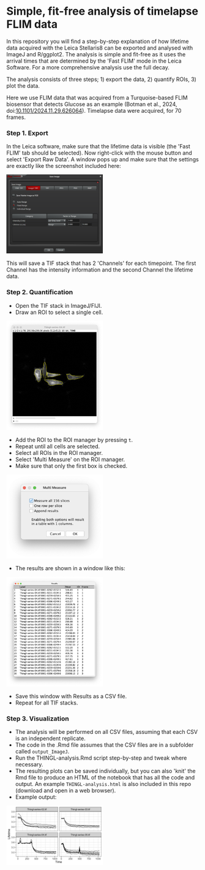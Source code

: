 # Simple, fit-free analysis of timelapse FLIM data

In this repository you will find a step-by-step explanation of how lifetime data acquired with the Leica Stellaris8 can be exported and analysed with ImageJ and R/ggplot2.
The analysis is simple and fit-free as it uses the arrival times that are determined by the 'Fast FLIM' mode in the Leica Software. For a more comprehensive analysis use the full decay.

The analysis consists of three steps; 1) export the data, 2) quantify ROIs, 3) plot the data.

Here we use FLIM data that was acquired from a Turquoise-based FLIM biosensor that detects Glucose as an example (Botman et al., 2024, doi:[10.1101/2024.11.29.626064](https://doi.org/10.1101/2024.11.29.626064)). Timelapse data were acquired, for 70 frames.

### Step 1. Export

In the Leica software, make sure that the lifetime data is visible (the 'Fast FLIM' tab should be selected). Now right-click with the mouse button and select 'Export Raw Data'.
A window pops up and make sure that the settings are exactly like the screenshot included here:

<img src="Screenshots/Screenshot-Stellaris.PNG" width=50%>

This will save a TIF stack that has 2 'Channels' for each timepoint. The first Channel has the intensity information and the second Channel the lifetime data.



### Step 2. Quantification

- Open the TIF stack in ImageJ/FIJI.
- Draw an ROI to select a single cell.

<img src="Screenshots/Screenshot-ROIs.png" width=50%>
        
- Add the ROI to the ROI manager by pressing `t`.
- Repeat until all cells are selected.
- Select all ROIs in the ROI manager.
- Select 'Multi Measure' on the ROI manager.
- Make sure that only the first box is checked.

<img src="Screenshots/Screenshot-MultiMeasure.png" width=50%>

- The results are shown in a window like this:

<img src="Screenshots/Screenshot-Results.png" width=50%>

- Save this window with Results as a CSV file.
- Repeat for all TIF stacks.

### Step 3. Visualization

- The analysis will be performed on all CSV files, assuming that each CSV is an independent replicate.
- The code in the .Rmd file assumes that the CSV files are in a subfolder called `output_ImageJ`.
- Run the THINGL-analysis.Rmd script step-by-step and tweak where necessary.
- The resulting plots can be saved individually, but you can also 'knit' the Rmd file to produce an HTML of the notebook that has all the code and output. An example `THINGL-analysis.html` is also included in this repo (download and open in a web browser).
- Example output:

<img src="output_R/Plot_lifetime_timelapse.png" width=50%>



